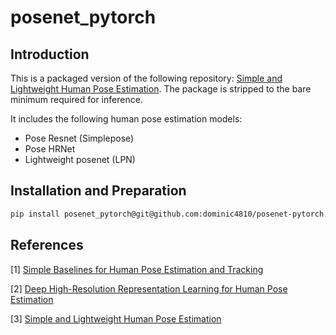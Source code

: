 # posenet_pytorch
## Introduction
This is a packaged version of the following repository: [Simple and Lightweight Human Pose Estimation](https://github.com/zhang943/lpn-pytorch).
The package is stripped to the bare minimum required for inference.

It includes the following human pose estimation models:
* Pose Resnet (Simplepose)
* Pose HRNet
* Lightweight posenet (LPN)

## Installation and Preparation
```bash
pip install posenet_pytorch@git@github.com:dominic4810/posenet-pytorch.git
```


## References
[1] [Simple Baselines for Human Pose Estimation and Tracking](http://openaccess.thecvf.com/content_ECCV_2018/html/Bin_Xiao_Simple_Baselines_for_ECCV_2018_paper.html)

[2] [Deep High-Resolution Representation Learning for Human Pose Estimation](http://openaccess.thecvf.com/content_CVPR_2019/papers/Sun_Deep_High-Resolution_Representation_Learning_for_Human_Pose_Estimation_CVPR_2019_paper.html)

[3] [Simple and Lightweight Human Pose Estimation](https://arxiv.org/abs/1911.10346)